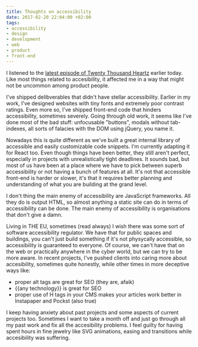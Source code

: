```yaml
---
title: Thoughts on accessibility
date: 2017-02-20 22:04:00 +02:00
tags:
- accessibility
- design
- development
- web
- product
- front-end
---
```


I listened to the [latest episode of Twenty Thousand Heartz](http://pca.st/episode/5ce6d650-cf86-0134-ebcf-4114446340cb) earlier today. Like most things related to accesibility, it affected me in a way that might not be uncommon among product people.

<!--More-->

I've shipped delibverables that didn't have stellar accessibility. Earlier in my work, I've designed websites with tiny fonts and extremely poor contrast ratings. Even more so, I've shipped front-end code that hinders accessibility, sometimes severely. Going through old work, it seems like I've done most of the bad stuff: unfocusable "buttons", modals without tab-indexes, all sorts of falacies with the DOM using jQuery, you name it.

Nowadays this is quite different as we've built a great internal library of accessible and easily customizable code snippets. I'm currently adapting it for React too. Even though things have been better, they still aren't perfect, especially in projects with unrealistically tight deadlines. It sounds bad, but most of us have been at a place where we have to pick between superb accessibility or not having a bunch of features at all. It's not that accessible front-end is harder or slower, it's that it requires better planning and understanding of what you are building at the grand level.

I don't thing the main enemy of accessibility are JavaScript frameworks. All they do is output HTML, so almost anything a static site can do in terms of accessibility can be done. The main enemy of accessibility is organisations that don't give a damn.

Living in THE EU, sometimes (read always) I wish there was some sort of software accessibility regulator. We have that for public spaces and buildings, you can't just build something if it's not physycally accessible, so accessibility is guaranteed to everyone. Of course, we can't have that on the web or practically anywhere in the cyber world, but we can try to be more aware. In recent projects, I've pushed clients into caring more about accesibility, sometimes quite honestly, while other times in more deceptive ways like:
- proper alt tags are great for SEO (they are, afaik)
- {{any technology}} is great for SEO
- proper use of H tags in your CMS makes your articles work better in Instapaper and Pockst (also true)

I keep having anxiety about past projects and some aspects of current projects too. Sometimes I want to take a month off and just go through all my past work and fix all the accesibility problems. I feel guilty for having spent hours in fine jewelry like SVG animations, easing and transitions while accesibility was suffering.